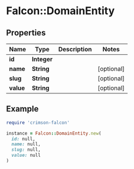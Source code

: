 # Falcon::DomainEntity

## Properties

| Name | Type | Description | Notes |
| ---- | ---- | ----------- | ----- |
| **id** | **Integer** |  |  |
| **name** | **String** |  | [optional] |
| **slug** | **String** |  | [optional] |
| **value** | **String** |  | [optional] |

## Example

```ruby
require 'crimson-falcon'

instance = Falcon::DomainEntity.new(
  id: null,
  name: null,
  slug: null,
  value: null
)
```

